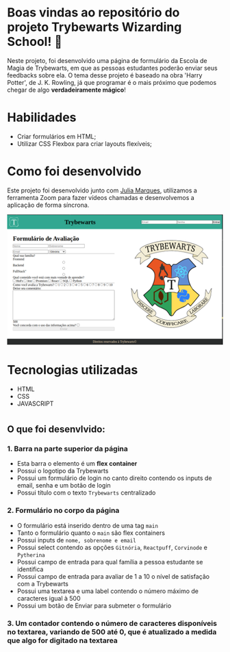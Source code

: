 
# Boas vindas ao repositório do projeto Trybewarts Wizarding School! :mage:


Neste projeto, foi desenvolvido uma página de formulário da Escola de Magia de Trybewarts, em que as pessoas estudantes poderão enviar seus feedbacks sobre ela. O tema desse projeto é baseado na obra 'Harry Potter', de J. K. Rowling, já que programar é o mais próximo que podemos chegar de algo **verdadeiramente mágico**!


# Habilidades

* Criar formulários em HTML;
* Utilizar CSS Flexbox para criar layouts flexíveis;

# Como foi desenvolvido

Este projeto foi desenvolvido junto com <a href='https://github.com/juliamarqss'>Julia Marques</a>, utilizamos a ferramenta Zoom para fazer vídeos chamadas e desenvolvemos a aplicação de forma síncrona.


<img src='https://github.com/Abreupamm/project-trybewarts/blob/main/images/Captura%20de%20tela%20de%202022-09-02%2016-29-15.png?raw=true' />

# Tecnologias utilizadas
* HTML
* CSS
* JAVASCRIPT


#
## O que foi desenvlvido:

### 1. Barra na parte superior da página

* Esta barra o elemento é um **flex container**
* Possui o logotipo da Trybewarts
* Possui um formulário de login no canto direito contendo os inputs de email, senha e um botão de login
* Possui título com o texto `Trybewarts` centralizado


### 2. Formulário no corpo da página

* O formulário está inserido dentro de uma tag `main`
* Tanto o formulário quanto o `main` são flex containers
* Possui inputs de `nome, sobrenome e email`
* Possui select contendo as opções `Gitnória`, `Reactpuff`, `Corvinode` e `Pytherina`
* Possui campo de entrada para qual família a pessoa estudante se identifica
* Possui campo de entrada para avaliar de 1 a 10 o nível de satisfação com a Trybewarts
* Possui uma textarea e uma label contendo o número máximo de caracteres igual à 500
* Possui um botão de Enviar para submeter o formulário


### 3. Um contador contendo o número de caracteres disponíveis no textarea, variando de 500 até 0, que é atualizado a medida que algo for digitado na textarea
